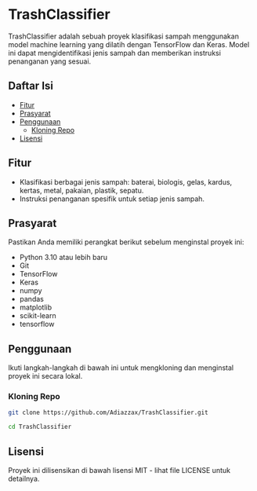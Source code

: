 # TrashClassifier

TrashClassifier adalah sebuah proyek klasifikasi sampah menggunakan model machine learning yang dilatih dengan TensorFlow dan Keras. Model ini dapat mengidentifikasi jenis sampah dan memberikan instruksi penanganan yang sesuai.

## Daftar Isi

- [Fitur](#fitur)
- [Prasyarat](#prasyarat)
- [Penggunaan](#penggunaan)
  - [Kloning Repo](#kloning-repo)
- [Lisensi](#lisensi)

## Fitur

- Klasifikasi berbagai jenis sampah: baterai, biologis, gelas, kardus, kertas, metal, pakaian, plastik, sepatu.
- Instruksi penanganan spesifik untuk setiap jenis sampah.

## Prasyarat

Pastikan Anda memiliki perangkat berikut sebelum menginstal proyek ini:

- Python 3.10 atau lebih baru
- Git
- TensorFlow
- Keras
- numpy
- pandas
- matplotlib
- scikit-learn
- tensorflow


## Penggunaan

Ikuti langkah-langkah di bawah ini untuk mengkloning dan menginstal proyek ini secara lokal.

### Kloning Repo

```sh
git clone https://github.com/Adiazzax/TrashClassifier.git
```
```sh
cd TrashClassifier
```
## Lisensi

Proyek ini dilisensikan di bawah lisensi MIT - lihat file LICENSE untuk detailnya.

